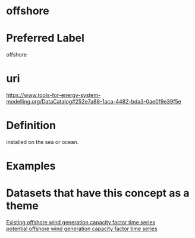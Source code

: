 
offshore
========

# Preferred Label
  
offshore
# uri
  
https://www.tools-for-energy-system-modelling.org/DataCatalog#252e7a88-1aca-4482-bda3-0ae0f9e39f5e
# Definition
  
installed on the sea or ocean.
# Examples

# Datasets that have this concept as a theme
  
[Existing offshore wind generation capacity factor time series ](4241ad70-d5a3-4278-8ca2-15334dccf741.md)  
[potential offshore wind generation capacity factor time series](5b8b1db7-186c-4fab-9584-a87478e41c97.md)